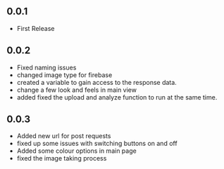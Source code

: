 ## 0.0.1

* First Release

## 0.0.2

* Fixed naming issues
* changed image type for firebase
* created a variable to gain access to the response data.
* change a few look and feels in main view
* added fixed the upload and analyze function to run at the same time.

## 0.0.3

* Added new url for post requests
* fixed up some issues with switching buttons on and off
* Added some colour options in main page
* fixed the image taking process
